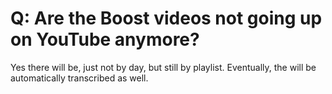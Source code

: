 # Q: Are the Boost videos not going up on YouTube anymore?

Yes there will be, just not by day, but still by playlist. Eventually,
the will be automatically transcribed as well.
